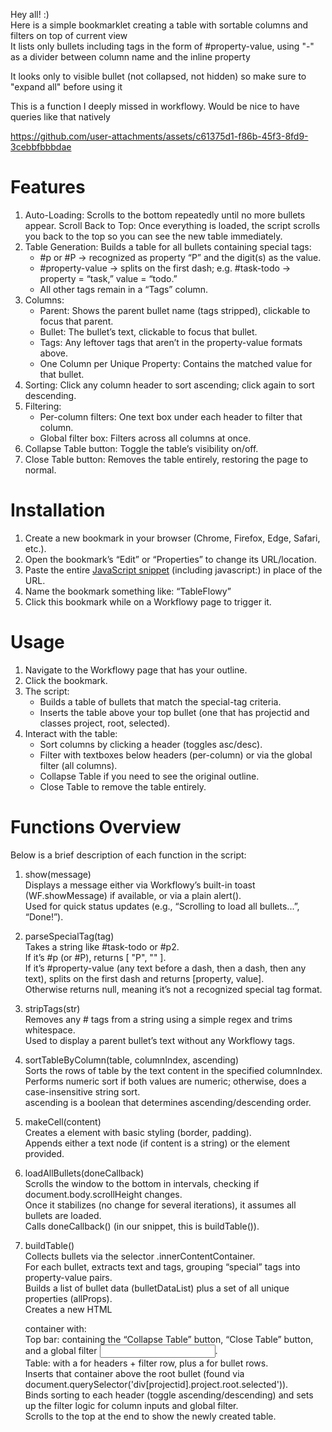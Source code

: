 Hey all! :)  
Here is a simple bookmarklet creating a table with sortable columns and filters on top of current view  
It lists only bullets including tags in the form of #property-value, using "-" as a divider between column name and the inline property

It looks only to visible bullet (not collapsed, not hidden) so make sure to "expand all" before using it

This is a function I deeply missed in workflowy. Would be nice to have queries like that natively

https://github.com/user-attachments/assets/c61375d1-f86b-45f3-8fd9-3cebbfbbbdae

# Features

1. Auto-Loading: Scrolls to the bottom repeatedly until no more bullets appear. Scroll Back to Top: Once everything is loaded, the script scrolls you back to the top so you can see the new table immediately.
2. Table Generation: Builds a table for all bullets containing special tags:
    - #p<number> or #P<number> → recognized as property “P” and the digit(s) as the value.
    - #property-value → splits on the first dash; e.g. #task-todo → property = “task,” value = “todo.”
    - All other tags remain in a “Tags” column.
3. Columns:
    - Parent: Shows the parent bullet name (tags stripped), clickable to focus that parent.
    - Bullet: The bullet’s text, clickable to focus that bullet.
    - Tags: Any leftover tags that aren’t in the property-value formats above.
    - One Column per Unique Property: Contains the matched value for that bullet.
4. Sorting: Click any column header to sort ascending; click again to sort descending.
5. Filtering:
    - Per-column filters: One text box under each header to filter that column.
    - Global filter box: Filters across all columns at once.
6. Collapse Table button: Toggle the table’s visibility on/off.
7. Close Table button: Removes the table entirely, restoring the page to normal.

# Installation

1. Create a new bookmark in your browser (Chrome, Firefox, Edge, Safari, etc.).
2. Open the bookmark’s “Edit” or “Properties” to change its URL/location.
3. Paste the entire [JavaScript snippet](https://github.com/NathanOtano/TableFlowy/blob/main/Bookmarlet_JS_Snippet]) (including javascript:) in place of the URL.
4. Name the bookmark something like: “TableFlowy”
5. Click this bookmark while on a Workflowy page to trigger it.

# Usage

1. Navigate to the Workflowy page that has your outline.
2. Click the bookmark.
3. The script:
    - Builds a table of bullets that match the special-tag criteria.
    - Inserts the table above your top bullet (one that has projectid and classes project, root, selected).
4. Interact with the table:
    - Sort columns by clicking a header (toggles asc/desc).
    - Filter with textboxes below headers (per-column) or via the global filter (all columns).
    - Collapse Table if you need to see the original outline.
    - Close Table to remove the table entirely.

# Functions Overview

Below is a brief description of each function in the script:

1. show(message)  
Displays a message either via Workflowy’s built-in toast (WF.showMessage) if available, or via a plain alert().  
Used for quick status updates (e.g., “Scrolling to load all bullets...”, “Done!”).  
  
2. parseSpecialTag(tag)  
Takes a string like #task-todo or #p2.  
If it’s #p<number> (or #P<number>), returns [ "P", "<number>" ].  
If it’s #property-value (any text before a dash, then a dash, then any text), splits on the first dash and returns [property, value].  
Otherwise returns null, meaning it’s not a recognized special tag format.  
  
3. stripTags(str)  
Removes any # tags from a string using a simple regex and trims whitespace.  
Used to display a parent bullet’s text without any Workflowy tags.  
  
4. sortTableByColumn(table, columnIndex, ascending)  
Sorts the rows of table by the text content in the specified columnIndex.  
Performs numeric sort if both values are numeric; otherwise, does a case-insensitive string sort.  
ascending is a boolean that determines ascending/descending order.  
  
5. makeCell(content)  
Creates a <td> element with basic styling (border, padding).  
Appends either a text node (if content is a string) or the element provided.  
  
6. loadAllBullets(doneCallback)  
Scrolls the window to the bottom in intervals, checking if document.body.scrollHeight changes.  
Once it stabilizes (no change for several iterations), it assumes all bullets are loaded.  
Calls doneCallback() (in our snippet, this is buildTable()).  
  
7. buildTable()  
Collects bullets via the selector .innerContentContainer.  
For each bullet, extracts text and tags, grouping “special” tags into property-value pairs.  
Builds a list of bullet data (bulletDataList) plus a set of all unique properties (allProps).  
Creates a new HTML <div> container with:  
Top bar: containing the “Collapse Table” button, “Close Table” button, and a global filter <input>.  
Table: with a <thead> for headers + filter row, plus a <tbody> for bullet rows.  
Inserts that container above the root bullet (found via document.querySelector('div[projectid].project.root.selected')).  
Binds sorting to each header (toggle ascending/descending) and sets up the filter logic for column inputs and global filter.  
Scrolls to the top at the end to show the newly created table.
